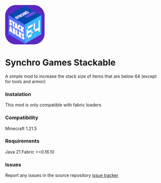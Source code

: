 <img src="src/main/resources/assets/sg_stackables/stackables_icon.png" width="128">

# Synchro Games Stackable

A simple mod to increase the stack size of items that are below 64 (except for tools and armor)

### Instalation

This mod is only compatible with fabric loaders

### Compatibility

Minecraft 1.21.5

### Requirements

Java 21
Fabric >=0.16.10

### Issues

Report any issues in the source repository [issue tracker](https://github.com/ArielM24/sg_stackables/issues)